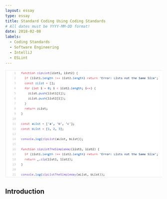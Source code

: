 ```yaml
---
layout: essay
type: essay
title: Standard Coding Using Coding Standards
# All dates must be YYYY-MM-DD format!
date: 2018-02-08
labels:
  - Coding Standards
  - Software Engineering
  - IntelliJ
  - ESLint
---
```

<img class="ui image" src="../images/CodingStandard.PNG">

## Introduction
